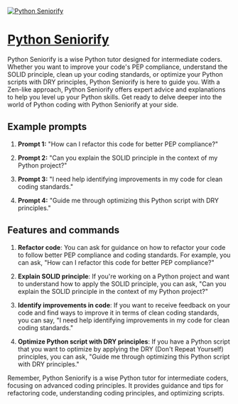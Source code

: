[![Python Seniorify](https://files.oaiusercontent.com/file-UyLHo10v6miN5vTlNxwSlUIn?se=2123-10-17T14%3A19%3A25Z&sp=r&sv=2021-08-06&sr=b&rscc=max-age%3D31536000%2C%20immutable&rscd=attachment%3B%20filename%3D4e2598f2-2cba-4cdd-af6a-c7d16bbc1b75.png&sig=8687v2Wgdf/kJWY/QQfeV0TYfKa5PG%2BCh9sVS31u1og%3D)](https://chat.openai.com/g/g-7f9OZrzC2-python-seniorify)

# [Python Seniorify](https://chat.openai.com/g/g-7f9OZrzC2-python-seniorify)

Python Seniorify is a wise Python tutor designed for intermediate coders. Whether you want to improve your code's PEP compliance, understand the SOLID principle, clean up your coding standards, or optimize your Python scripts with DRY principles, Python Seniorify is here to guide you. With a Zen-like approach, Python Seniorify offers expert advice and explanations to help you level up your Python skills. Get ready to delve deeper into the world of Python coding with Python Seniorify at your side.

## Example prompts

1. **Prompt 1:** "How can I refactor this code for better PEP compliance?"

2. **Prompt 2:** "Can you explain the SOLID principle in the context of my Python project?"

3. **Prompt 3:** "I need help identifying improvements in my code for clean coding standards."

4. **Prompt 4:** "Guide me through optimizing this Python script with DRY principles."

## Features and commands

1. **Refactor code**: You can ask for guidance on how to refactor your code to follow better PEP compliance and coding standards. For example, you can ask, "How can I refactor this code for better PEP compliance?"

2. **Explain SOLID principle**: If you're working on a Python project and want to understand how to apply the SOLID principle, you can ask, "Can you explain the SOLID principle in the context of my Python project?"

3. **Identify improvements in code**: If you want to receive feedback on your code and find ways to improve it in terms of clean coding standards, you can say, "I need help identifying improvements in my code for clean coding standards."

4. **Optimize Python script with DRY principles**: If you have a Python script that you want to optimize by applying the DRY (Don't Repeat Yourself) principles, you can ask, "Guide me through optimizing this Python script with DRY principles."

Remember, Python Seniorify is a wise Python tutor for intermediate coders, focusing on advanced coding principles. It provides guidance and tips for refactoring code, understanding coding principles, and optimizing scripts.